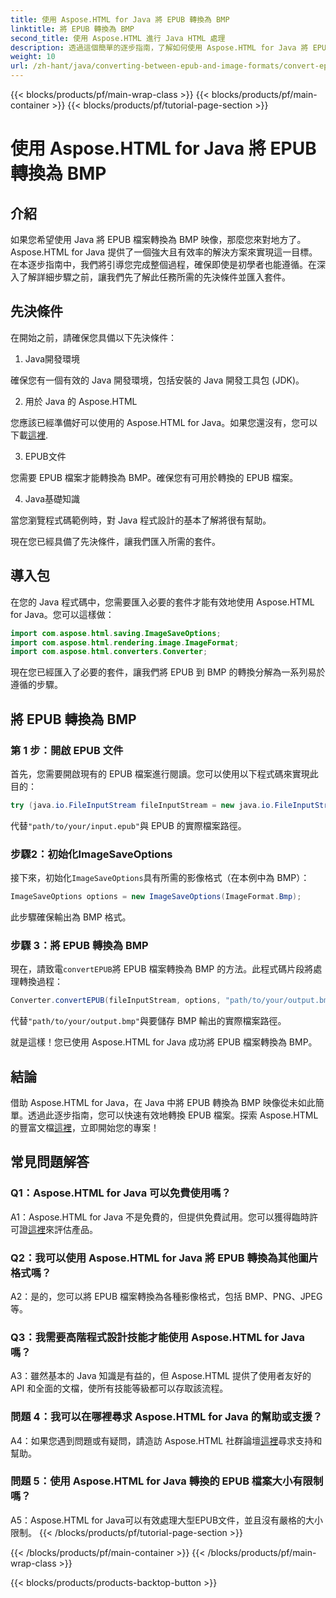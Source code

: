 ```yaml
---
title: 使用 Aspose.HTML for Java 將 EPUB 轉換為 BMP
linktitle: 將 EPUB 轉換為 BMP
second_title: 使用 Aspose.HTML 進行 Java HTML 處理
description: 透過這個簡單的逐步指南，了解如何使用 Aspose.HTML for Java 將 EPUB 檔案轉換為 BMP 映像。
weight: 10
url: /zh-hant/java/converting-between-epub-and-image-formats/convert-epub-to-bmp/
---
```


{{< blocks/products/pf/main-wrap-class >}}
{{< blocks/products/pf/main-container >}}
{{< blocks/products/pf/tutorial-page-section >}}

# 使用 Aspose.HTML for Java 將 EPUB 轉換為 BMP

## 介紹

如果您希望使用 Java 將 EPUB 檔案轉換為 BMP 映像，那麼您來對地方了。 Aspose.HTML for Java 提供了一個強大且有效率的解決方案來實現這一目標。在本逐步指南中，我們將引導您完成整個過程，確保即使是初學者也能遵循。在深入了解詳細步驟之前，讓我們先了解此任務所需的先決條件並匯入套件。

## 先決條件

在開始之前，請確保您具備以下先決條件：

1. Java開發環境

確保您有一個有效的 Java 開發環境，包括安裝的 Java 開發工具包 (JDK)。

2. 用於 Java 的 Aspose.HTML

您應該已經準備好可以使用的 Aspose.HTML for Java。如果您還沒有，您可以下載[這裡](https://releases.aspose.com/html/java/).

3. EPUB文件

您需要 EPUB 檔案才能轉換為 BMP。確保您有可用於轉換的 EPUB 檔案。

4. Java基礎知識

當您瀏覽程式碼範例時，對 Java 程式設計的基本了解將很有幫助。

現在您已經具備了先決條件，讓我們匯入所需的套件。

## 導入包

在您的 Java 程式碼中，您需要匯入必要的套件才能有效地使用 Aspose.HTML for Java。您可以這樣做：

```java
import com.aspose.html.saving.ImageSaveOptions;
import com.aspose.html.rendering.image.ImageFormat;
import com.aspose.html.converters.Converter;
```

現在您已經匯入了必要的套件，讓我們將 EPUB 到 BMP 的轉換分解為一系列易於遵循的步驟。

## 將 EPUB 轉換為 BMP

### 第 1 步：開啟 EPUB 文件

首先，您需要開啟現有的 EPUB 檔案進行閱讀。您可以使用以下程式碼來實現此目的：

```java
try (java.io.FileInputStream fileInputStream = new java.io.FileInputStream("path/to/your/input.epub")) {
```

代替`"path/to/your/input.epub"`與 EPUB 的實際檔案路徑。

### 步驟2：初始化ImageSaveOptions

接下來，初始化`ImageSaveOptions`具有所需的影像格式（在本例中為 BMP）：

```java
ImageSaveOptions options = new ImageSaveOptions(ImageFormat.Bmp);
```

此步驟確保輸出為 BMP 格式。

### 步驟 3：將 EPUB 轉換為 BMP

現在，請致電`convertEPUB`將 EPUB 檔案轉換為 BMP 的方法。此程式碼片段將處理轉換過程：

```java
Converter.convertEPUB(fileInputStream, options, "path/to/your/output.bmp");
```

代替`"path/to/your/output.bmp"`與要儲存 BMP 輸出的實際檔案路徑。

就是這樣！您已使用 Aspose.HTML for Java 成功將 EPUB 檔案轉換為 BMP。

## 結論

借助 Aspose.HTML for Java，在 Java 中將 EPUB 轉換為 BMP 映像從未如此簡單。透過此逐步指南，您可以快速有效地轉換 EPUB 檔案。探索 Aspose.HTML 的豐富文檔[這裡](https://reference.aspose.com/html/java/)，立即開始您的專案！

## 常見問題解答

### Q1：Aspose.HTML for Java 可以免費使用嗎？

A1：Aspose.HTML for Java 不是免費的，但提供免費試用。您可以獲得臨時許可證[這裡](https://purchase.aspose.com/temporary-license/)來評估產品。

### Q2：我可以使用 Aspose.HTML for Java 將 EPUB 轉換為其他圖片格式嗎？

A2：是的，您可以將 EPUB 檔案轉換為各種影像格式，包括 BMP、PNG、JPEG 等。

### Q3：我需要高階程式設計技能才能使用 Aspose.HTML for Java 嗎？

A3：雖然基本的 Java 知識是有益的，但 Aspose.HTML 提供了使用者友好的 API 和全面的文檔，使所有技能等級都可以存取該流程。

### 問題 4：我可以在哪裡尋求 Aspose.HTML for Java 的幫助或支援？

 A4：如果您遇到問題或有疑問，請造訪 Aspose.HTML 社群論壇[這裡](https://forum.aspose.com/)尋求支持和幫助。

### 問題 5：使用 Aspose.HTML for Java 轉換的 EPUB 檔案大小有限制嗎？

A5：Aspose.HTML for Java可以有效處理大型EPUB文件，並且沒有嚴格的大小限制。
{{< /blocks/products/pf/tutorial-page-section >}}

{{< /blocks/products/pf/main-container >}}
{{< /blocks/products/pf/main-wrap-class >}}

{{< blocks/products/products-backtop-button >}}
